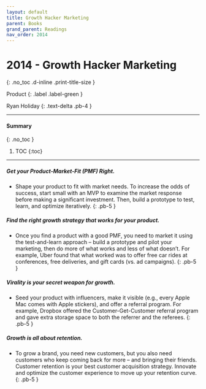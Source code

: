 ```yaml
---
layout: default
title: Growth Hacker Marketing
parent: Books
grand_parent: Readings
nav_order: 2014
---
```


# 2014 - Growth Hacker Marketing
{: .no_toc .d-inline .print-title-size }

Product
{: .label .label-green }

Ryan Holiday 
{: .text-delta .pb-4 }

---

#### Summary 
{: .no_toc }

1. TOC
{:toc}

---

##### Get your Product-Market-Fit (PMF) Right.
- Shape your product to fit with market needs. To increase the odds of success, start small with an MVP to examine the market response before making a significant investment. Then, build a prototype to test, learn, and optimize iteratively.
{: .pb-5 }

##### Find the right growth strategy that works for your product.
- Once you find a product with a good PMF, you need to market it using the test-and-learn approach – build a prototype and pilot your marketing, then do more of what works and less of what doesn’t. For example, Uber found that what worked was to offer free car rides at conferences, free deliveries, and gift cards (vs. ad campaigns).
{: .pb-5 }

##### Virality is your secret weapon for growth.
- Seed your product with influencers, make it visible (e.g., every Apple Mac comes with Apple stickers), and offer a referral program. For example, Dropbox offered the Customer-Get-Customer referral program and gave extra storage space to both the referrer and the referees.
{: .pb-5 }

##### Growth is all about retention. 
- To grow a brand, you need new customers, but you also need customers who keep coming back for more – and bringing their friends. Customer retention is your best customer acquisition strategy. Innovate and optimize the customer experience to move up your retention curve.
{: .pb-5 }
